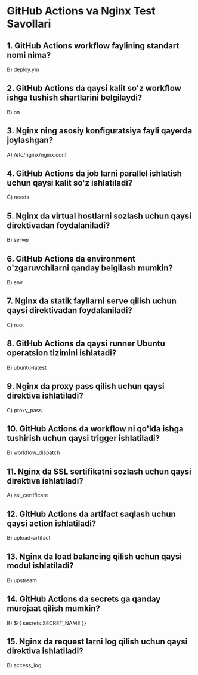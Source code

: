 # GitHub Actions va Nginx Test Savollari

## 1. GitHub Actions workflow faylining standart nomi nima?

B) deploy.ym

## 2. GitHub Actions da qaysi kalit so'z workflow ishga tushish shartlarini belgilaydi?

B) on

## 3. Nginx ning asosiy konfiguratsiya fayli qayerda joylashgan?

A) /etc/nginx/nginx.conf

## 4. GitHub Actions da job larni parallel ishlatish uchun qaysi kalit so'z ishlatiladi?

C) needs

## 5. Nginx da virtual hostlarni sozlash uchun qaysi direktivadan foydalaniladi?

B) server

## 6. GitHub Actions da environment o'zgaruvchilarni qanday belgilash mumkin?

B) env

## 7. Nginx da statik fayllarni serve qilish uchun qaysi direktivadan foydalaniladi?

C) root

## 8. GitHub Actions da qaysi runner Ubuntu operatsion tizimini ishlatadi?

B) ubuntu-latest

## 9. Nginx da proxy pass qilish uchun qaysi direktiva ishlatiladi?

C) proxy_pass

## 10. GitHub Actions da workflow ni qo'lda ishga tushirish uchun qaysi trigger ishlatiladi?

B) workflow_dispatch

## 11. Nginx da SSL sertifikatni sozlash uchun qaysi direktiva ishlatiladi?

A) ssl_certificate

## 12. GitHub Actions da artifact saqlash uchun qaysi action ishlatiladi?

B) upload-artifact

## 13. Nginx da load balancing qilish uchun qaysi modul ishlatiladi?

B) upstream

## 14. GitHub Actions da secrets ga qanday murojaat qilish mumkin?

B) ${{ secrets.SECRET_NAME }}

## 15. Nginx da request larni log qilish uchun qaysi direktiva ishlatiladi?

B) access_log
